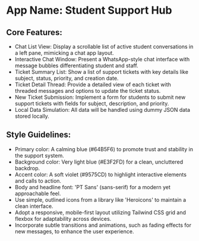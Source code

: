 # **App Name**: Student Support Hub

## Core Features:

- Chat List View: Display a scrollable list of active student conversations in a left pane, mimicking a chat app layout.
- Interactive Chat Window: Present a WhatsApp-style chat interface with message bubbles differentiating student and staff.
- Ticket Summary List: Show a list of support tickets with key details like subject, status, priority, and creation date.
- Ticket Detail Thread: Provide a detailed view of each ticket with threaded messages and options to update the ticket status.
- New Ticket Submission: Implement a form for students to submit new support tickets with fields for subject, description, and priority.
- Local Data Simulation: All data will be handled using dummy JSON data stored locally.

## Style Guidelines:

- Primary color: A calming blue (#64B5F6) to promote trust and stability in the support system.
- Background color: Very light blue (#E3F2FD) for a clean, uncluttered backdrop.
- Accent color: A soft violet (#9575CD) to highlight interactive elements and calls to action.
- Body and headline font: 'PT Sans' (sans-serif) for a modern yet approachable feel.
- Use simple, outlined icons from a library like 'Heroicons' to maintain a clean interface.
- Adopt a responsive, mobile-first layout utilizing Tailwind CSS grid and flexbox for adaptability across devices.
- Incorporate subtle transitions and animations, such as fading effects for new messages, to enhance the user experience.